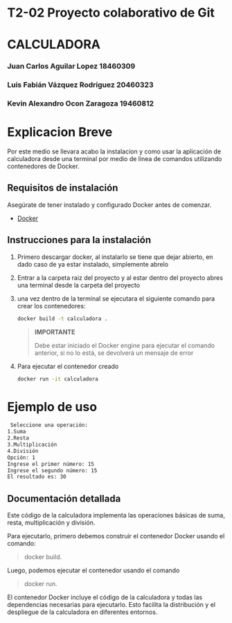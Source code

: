 # T2-02 Proyecto colaborativo de Git
# CALCULADORA
### Juan Carlos Aguilar Lopez  18460309
### Luis Fabián Vázquez Rodríguez 20460323
### Kevin Alexandro Ocon Zaragoza 19460812

# Explicacion Breve
Por este medio se llevara acabo la instalacion y como usar  la aplicación de calculadora desde una terminal por medio de línea de comandos utilizando contenedores de Docker.

## Requisitos de instalación
Asegúrate de tener instalado y configurado Docker antes de comenzar.
- [Docker](https://www.docker.com)


## Instrucciones para la instalación

1. Primero descargar docker, al instalarlo se tiene que dejar abierto, en dado caso de ya estar instalado, simplemente abrelo

2. Entrar a la carpeta raiz del proyecto y al estar dentro del proyecto abres una terminal desde la carpeta del proyecto 

3. una vez dentro de la terminal se ejecutara el siguiente comando para crear los contenedores:

    ```sh
    docker build -t calculadora .
    ```

    > **IMPORTANTE**
    >
    > Debe estar iniciado el Docker engine para ejecutar el comando anterior,
    > si no lo está, se devolverá un mensaje de error

4. Para ejecutar el contenedor creado
      ```sh
    docker run -it calculadora
    ```
    
# Ejemplo de uso
  ```sh
   Seleccione una operación:
1.Suma
2.Resta
3.Multiplicación
4.División
Opción: 1
Ingrese el primer número: 15
Ingrese el segundo número: 15
El resultado es: 30
```

## Documentación detallada
Este código de la calculadora implementa las operaciones básicas de suma, resta, multiplicación y división. 

Para ejecutarlo, primero debemos construir el contenedor Docker usando el comando:

>docker build. 

Luego, podemos ejecutar el contenedor usando el comando 

>docker run.

El contenedor Docker incluye el código de la calculadora y todas las dependencias necesarias para ejecutarlo. Esto facilita la distribución y el despliegue de la calculadora en diferentes entornos.